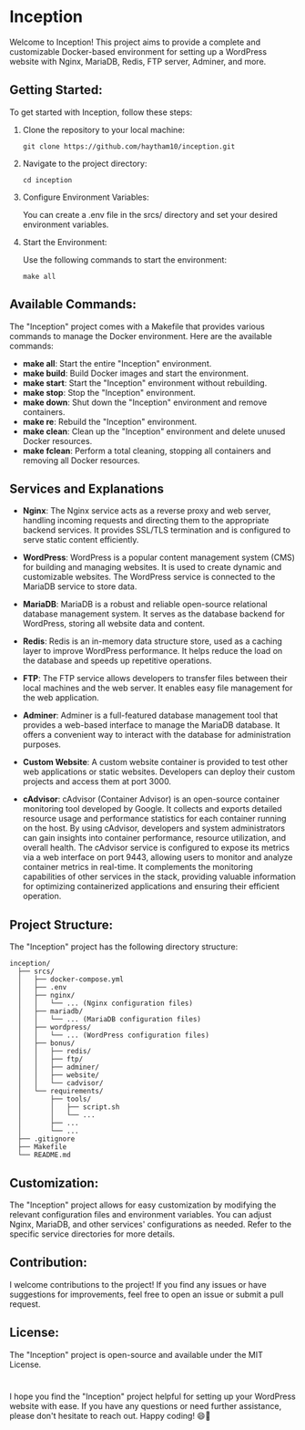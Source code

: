 # Inception
Welcome to Inception! This project aims to provide a complete and customizable Docker-based environment for setting up a WordPress website with Nginx, MariaDB, Redis, FTP server, Adminer, and more.

## Getting Started:
To get started with Inception, follow these steps:
1. Clone the repository to your local machine:
   
    `
    git clone https://github.com/haytham10/inception.git
    `
2. Navigate to the project directory:

    `
    cd inception
    `

3. Configure Environment Variables:

    You can create a .env file in the srcs/ directory and set your desired environment variables.


4. Start the Environment:

    Use the following commands to start the environment:

     `
     make all
     `
## Available Commands:

The "Inception" project comes with a Makefile that provides various commands to manage the Docker environment. Here are the available commands:

- **make all**: Start the entire "Inception" environment.
- **make build**: Build Docker images and start the environment.
- **make start**: Start the "Inception" environment without rebuilding.
- **make stop**: Stop the "Inception" environment.
- **make down**: Shut down the "Inception" environment and remove containers.
- **make re**: Rebuild the "Inception" environment.
- **make clean**: Clean up the "Inception" environment and delete unused Docker resources.
- **make fclean**: Perform a total cleaning, stopping all containers and removing all Docker resources.

## Services and Explanations
- **Nginx**: The Nginx service acts as a reverse proxy and web server, handling incoming requests and directing them to the appropriate backend services. It provides SSL/TLS termination and is configured to serve static content efficiently.

- **WordPress**: WordPress is a popular content management system (CMS) for building and managing websites. It is used to create dynamic and customizable websites. The WordPress service is connected to the MariaDB service to store data.

- **MariaDB**: MariaDB is a robust and reliable open-source relational database management system. It serves as the database backend for WordPress, storing all website data and content.

- **Redis**: Redis is an in-memory data structure store, used as a caching layer to improve WordPress performance. It helps reduce the load on the database and speeds up repetitive operations.

- **FTP**: The FTP service allows developers to transfer files between their local machines and the web server. It enables easy file management for the web application.

- **Adminer**: Adminer is a full-featured database management tool that provides a web-based interface to manage the MariaDB database. It offers a convenient way to interact with the database for administration purposes.

- **Custom Website**: A custom website container is provided to test other web applications or static websites. Developers can deploy their custom projects and access them at port 3000.

- **cAdvisor**: cAdvisor (Container Advisor) is an open-source container monitoring tool developed by Google. It collects and exports detailed resource usage and performance statistics for each container running on the host. By using cAdvisor, developers and system administrators can gain insights into container performance, resource utilization, and overall health. The cAdvisor service is configured to expose its metrics via a web interface on port 9443, allowing users to monitor and analyze container metrics in real-time. It complements the monitoring capabilities of other services in the stack, providing valuable information for optimizing containerized applications and ensuring their efficient operation.

## Project Structure:
The "Inception" project has the following directory structure:

```
inception/
  ├── srcs/
  │   ├── docker-compose.yml
  │   ├── .env
  │   ├── nginx/
  │   │   └── ... (Nginx configuration files)
  │   ├── mariadb/
  │   │   └── ... (MariaDB configuration files)
  │   ├── wordpress/
  │   │   └── ... (WordPress configuration files)
  │   ├── bonus/
  │   │   ├── redis/
  │   │   ├── ftp/
  │   │   ├── adminer/
  │   │   ├── website/
  │   │   └── cadvisor/
  │   └── requirements/
  │       ├── tools/
  │       │   ├── script.sh
  │       │   └── ...
  │       ├── ...
  │       └── ...
  ├── .gitignore
  ├── Makefile
  └── README.md
```

## Customization:
The "Inception" project allows for easy customization by modifying the relevant configuration files and environment variables.
You can adjust Nginx, MariaDB, and other services' configurations as needed. Refer to the specific service directories for more details.

## Contribution:
I welcome contributions to the project! If you find any issues or have suggestions for improvements, feel free to open an issue or submit a pull request.

## License:
The "Inception" project is open-source and available under the MIT License.

#
I hope you find the "Inception" project helpful for setting up your WordPress website with ease. If you have any questions or need further assistance, please don't hesitate to reach out. Happy coding! 😄🚀
